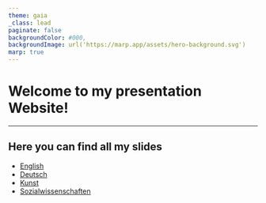 ```yaml
---
theme: gaia
_class: lead
paginate: false
backgroundColor: #000,
backgroundImage: url('https://marp.app/assets/hero-background.svg')
marp: true
---
```


# Welcome to my presentation Website!

---

## Here you can find all my slides

- [English](./english)
- [Deutsch](./deutsch)
- [Kunst](./kunst)
- [Sozialwissenschaften](./sowi)
